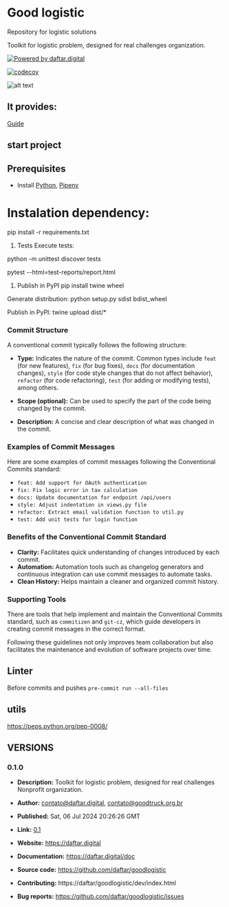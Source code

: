 # Good logistic
Repository for logistic solutions

Toolkit for logistic problem, designed for real challenges organization.

[![Powered by daftar.digital](https://img.shields.io/badge/powered%20by-daftar.digital-orange.svg?style=flat&logo=gravatar)](https://daftar.digital)

[![codecov](https://codecov.io/github/RodrigoSantosRodrigues/goodlogistic/graph/badge.svg?token=IGAGLZ49LI)](https://codecov.io/github/RodrigoSantosRodrigues/goodlogistic)

![alt text](https://codecov.io/github/RodrigoSantosRodrigues/goodlogistic/graphs/sunburst.svg?token=IGAGLZ49LI)


It provides:
----------------------


[Guide](https://opensource.guide/how-to-contribute/)


## start project

## Prerequisites
  - Install [Python](https://www.python.org/downloads/), [Pipenv](https://docs.pipenv.org/)

# Instalation dependency:

pip install -r requirements.txt


1. Tests
Execute tests:

python -m unittest discover tests

pytest --html=test-reports/report.html


1. Publish in PyPI
pip install twine wheel


Generate distribution:
python setup.py sdist bdist_wheel


Publish in PyPI:
twine upload dist/*


### Commit Structure
A conventional commit typically follows the following structure:


- **Type:** Indicates the nature of the commit. Common types include `feat` (for new features), `fix` (for bug fixes), `docs` (for documentation changes), `style` (for code style changes that do not affect behavior), `refactor` (for code refactoring), `test` (for adding or modifying tests), among others.

- **Scope (optional):** Can be used to specify the part of the code being changed by the commit.

- **Description:** A concise and clear description of what was changed in the commit.

### Examples of Commit Messages

Here are some examples of commit messages following the Conventional Commits standard:

- `feat: Add support for OAuth authentication`
- `fix: Fix logic error in tax calculation`
- `docs: Update documentation for endpoint /api/users`
- `style: Adjust indentation in views.py file`
- `refactor: Extract email validation function to util.py`
- `test: Add unit tests for login function`

### Benefits of the Conventional Commit Standard

- **Clarity:** Facilitates quick understanding of changes introduced by each commit.
- **Automation:** Automation tools such as changelog generators and continuous integration can use commit messages to automate tasks.
- **Clean History:** Helps maintain a cleaner and organized commit history.

### Supporting Tools

There are tools that help implement and maintain the Conventional Commits standard, such as `commitizen` and `git-cz`, which guide developers in creating commit messages in the correct format.

Following these guidelines not only improves team collaboration but also facilitates the maintenance and evolution of software projects over time.

## Linter
Before commits and pushes
`pre-commit run --all-files`

## utils

https://peps.python.org/pep-0008/


## VERSIONS

### 0.1.0
- **Description:** Toolkit for logistic problem, designed for real challenges Nonprofit organization.
- **Author:** contato@daftar.digital, contato@goodtruck.org.br
- **Published:** Sat, 06 Jul 2024 20:26:26 GMT
- **Link:** [0.1](https://pypi.org/project/goodlogistic/0.1.0/)

- **Website:** https://daftar.digital
- **Documentation:** https://daftar.digital/doc
- **Source code:** https://github.com/daftar/goodlogistic
- **Contributing:** https://daftar/goodlogistic/dev/index.html
- **Bug reports:** https://github.com/daftar/goodlogistic/issues
